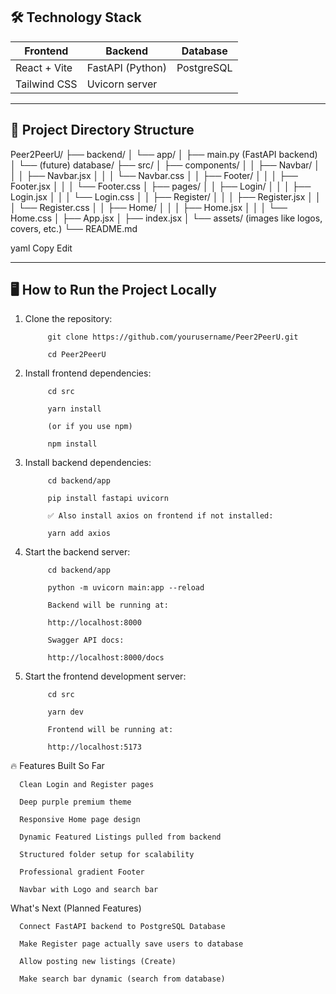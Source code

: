## 🛠️ Technology Stack

| Frontend | Backend | Database |
|---------|---------|---------|
| React + Vite | FastAPI (Python) | PostgreSQL |
| Tailwind CSS | Uvicorn server | |

---

## 📂 Project Directory Structure

Peer2PeerU/ ├── backend/ │ └── app/ │ ├── main.py (FastAPI backend) │ └── (future) database/ ├── src/ │ ├── components/ │ │ ├── Navbar/ │ │ │ ├── Navbar.jsx │ │ │ └── Navbar.css │ │ ├── Footer/ │ │ │ ├── Footer.jsx │ │ │ └── Footer.css │ ├── pages/ │ │ ├── Login/ │ │ │ ├── Login.jsx │ │ │ └── Login.css │ │ ├── Register/ │ │ │ ├── Register.jsx │ │ │ └── Register.css │ │ ├── Home/ │ │ │ ├── Home.jsx │ │ │ └── Home.css │ ├── App.jsx │ ├── index.jsx │ └── assets/ (images like logos, covers, etc.) └── README.md

yaml
Copy
Edit

---

## 🖥️ How to Run the Project Locally

1. Clone the repository:

            git clone https://github.com/yourusername/Peer2PeerU.git
            
            cd Peer2PeerU

2. Install frontend dependencies:

            cd src
            
            yarn install
            
            (or if you use npm)
            
            npm install

4. Install backend dependencies:
            
            cd backend/app
            
            pip install fastapi uvicorn
            
            ✅ Also install axios on frontend if not installed:
            
            yarn add axios

5. Start the backend server:

            cd backend/app
            
            python -m uvicorn main:app --reload
            
            Backend will be running at:
            
            http://localhost:8000
            
            Swagger API docs:
            
            http://localhost:8000/docs


6. Start the frontend development server:

            cd src
            
            yarn dev
            
            Frontend will be running at:
            
            http://localhost:5173


🔥 Features Built So Far

      Clean Login and Register pages
      
      Deep purple premium theme
      
      Responsive Home page design
      
      Dynamic Featured Listings pulled from backend
      
      Structured folder setup for scalability
      
      Professional gradient Footer
      
      Navbar with Logo and search bar

What's Next (Planned Features)

      Connect FastAPI backend to PostgreSQL Database
      
      Make Register page actually save users to database
      
      Allow posting new listings (Create)
      
      Make search bar dynamic (search from database)
